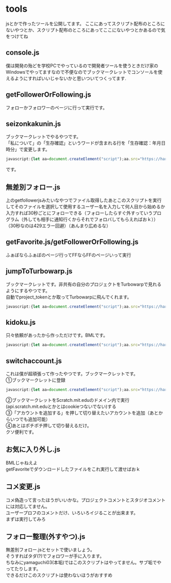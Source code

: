 # tools
jsとかで作ったツールを公開してます。
ここにあってスクリプト配布のところにないやつとか、スクリプト配布のところにあってここにないやつとかあるので気をつけてね

## console.js
僕は開発の殆どを学校PCでやっているので開発者ツールを使うときだけ家のWindowsでやってますなので不便なのでブックマークレットでコンソールを使えるようにすればいいじゃないかと思いついてつくってます.
## getFollowerOrFollowing.js  
フォローかフォロワーのページに行って実行です。  
## seizonkakunin.js
ブックマークレットでやるやつです。  
「私について」の「生存確認」というワードが含まれる行を「生存確認：年月日時分」で変更します。
```js
javascript:{let aa=document.createElement("script");aa.src="https://haruymth.github.io/tools/seizonkakunin.js";document.body.appendChild(aa);}
```
です。
## 無差別フォロー.js
上のgetfollowerjsみたいなやつでファイル取得したあとこのスクリプトを実行してそのファイルを選択して使用するユーザー名を入力して何人目から始めるか入力すれば30秒ごとにフォローできる（フォローしたらすぐ外すっていうプログラム（外しても相手に通知行くからそれでフォロバしてもらえればおｋ））（30秒なのは429エラー回避）（あんまり広めるな）

## getFavorite.js/getFollowerOrFollowing.js
ふぁぼならふぁぼのページ行ってFFならFFのページいって実行

## jumpToTurbowarp.js
ブックマークレットです。非共有の自分のプロジェクトをTurbowarpで見れるようにするやつです。  
自動でproject_tokenとか取ってTurbowarpに飛んでくれます。
```js
javascript:{let aa=document.createElement("script");aa.src="https://haruymth.github.io/tools/じjumpToTurbowarp.js";document.body.appendChild(aa);}
```

## kidoku.js
只々依頼があったから作っただけです。BMLです。
```js
javascript:{let aa=document.createElement("script");aa.src="https://haruymth.github.io/tools/kidoku.js";document.body.appendChild(aa);}
```
## switchaccount.js
これは僕が超頑張って作ったやつです。ブックマークレットです。  
①ブックマークレットに登録
```js
javascript:{let aa=document.createElement("script");aa.src="https://haruymth.github.io/tools/switchaccount.js";document.body.appendChild(aa);}
```
②ブックマークレットをScratch.mit.eduのドメイン内で実行(api.scratch.mit.eduとかとはcookieつないでない)する  
③「アカウントを追加する」を押して切り替えたいアカウントを追加（あとからいつでも追加可能）  
④あとはポチポチ押して切り替えるだけ。  
クソ便利です。

## お気に入り外し.js
BMLじゃねえよ  
getFavoriteでダウンロードしたファイルをこれ実行して渡せばおｋ

## コメ変更.js
コメ偽造って言ったほうがいいかな。プロジェクトコメントとスタジオコメントには対応してません。  
ユーザープロフのコメントだけ、いろいろイジることが出来ます。  
まずは実行してみろ

## フォロー整理(外すやつ).js
無差別フォロー.jsとセットで使いましょう。  
そうすればタダ(?)でフォロワーが手に入ります。  
ちなみにyamaguchi03(本垢)ではこのスクリプトはやってません。サブ垢でやってたりします。  
できるだけこのスクリプトは使わないほうがおすすめ

